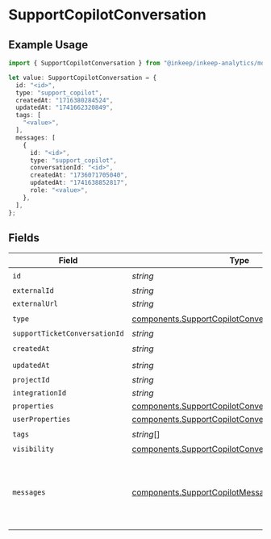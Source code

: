 # SupportCopilotConversation

## Example Usage

```typescript
import { SupportCopilotConversation } from "@inkeep/inkeep-analytics/models/components";

let value: SupportCopilotConversation = {
  id: "<id>",
  type: "support_copilot",
  createdAt: "1716380284524",
  updatedAt: "1741662320849",
  tags: [
    "<value>",
  ],
  messages: [
    {
      id: "<id>",
      type: "support_copilot",
      conversationId: "<id>",
      createdAt: "1736071705040",
      updatedAt: "1741638852817",
      role: "<value>",
    },
  ],
};
```

## Fields

| Field                                                                                                                      | Type                                                                                                                       | Required                                                                                                                   | Description                                                                                                                |
| -------------------------------------------------------------------------------------------------------------------------- | -------------------------------------------------------------------------------------------------------------------------- | -------------------------------------------------------------------------------------------------------------------------- | -------------------------------------------------------------------------------------------------------------------------- |
| `id`                                                                                                                       | *string*                                                                                                                   | :heavy_check_mark:                                                                                                         | N/A                                                                                                                        |
| `externalId`                                                                                                               | *string*                                                                                                                   | :heavy_minus_sign:                                                                                                         | N/A                                                                                                                        |
| `externalUrl`                                                                                                              | *string*                                                                                                                   | :heavy_minus_sign:                                                                                                         | N/A                                                                                                                        |
| `type`                                                                                                                     | [components.SupportCopilotConversationType](../../models/components/supportcopilotconversationtype.md)                     | :heavy_check_mark:                                                                                                         | N/A                                                                                                                        |
| `supportTicketConversationId`                                                                                              | *string*                                                                                                                   | :heavy_minus_sign:                                                                                                         | N/A                                                                                                                        |
| `createdAt`                                                                                                                | *string*                                                                                                                   | :heavy_check_mark:                                                                                                         | N/A                                                                                                                        |
| `updatedAt`                                                                                                                | *string*                                                                                                                   | :heavy_check_mark:                                                                                                         | N/A                                                                                                                        |
| `projectId`                                                                                                                | *string*                                                                                                                   | :heavy_minus_sign:                                                                                                         | N/A                                                                                                                        |
| `integrationId`                                                                                                            | *string*                                                                                                                   | :heavy_minus_sign:                                                                                                         | N/A                                                                                                                        |
| `properties`                                                                                                               | [components.SupportCopilotConversationProperties](../../models/components/supportcopilotconversationproperties.md)         | :heavy_minus_sign:                                                                                                         | N/A                                                                                                                        |
| `userProperties`                                                                                                           | [components.SupportCopilotConversationUserProperties](../../models/components/supportcopilotconversationuserproperties.md) | :heavy_minus_sign:                                                                                                         | N/A                                                                                                                        |
| `tags`                                                                                                                     | *string*[]                                                                                                                 | :heavy_check_mark:                                                                                                         | N/A                                                                                                                        |
| `visibility`                                                                                                               | [components.SupportCopilotConversationVisibility](../../models/components/supportcopilotconversationvisibility.md)         | :heavy_minus_sign:                                                                                                         | N/A                                                                                                                        |
| `messages`                                                                                                                 | [components.SupportCopilotMessage](../../models/components/supportcopilotmessage.md)[]                                     | :heavy_check_mark:                                                                                                         | The messages in the conversation. Must be at least one message.                                                            |